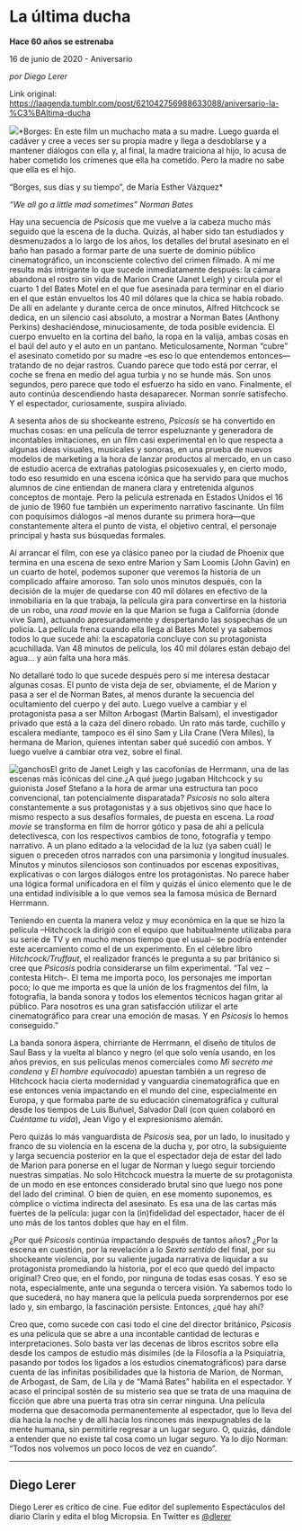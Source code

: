 # La última ducha

**Hace 60 años se estrenaba**

16 de junio de 2020 - Aniversario

_por Diego Lerer_

Link original: https://laagenda.tumblr.com/post/621042756988633088/aniversario-la-%C3%BAltima-ducha

![](https://64.media.tumblr.com/8e2a15f44a50ab6fe0ddb133b06915db/f72013902b2771de-5b/s500x750/b253ff340079e77315b4d0d4199d3747ee4d5973.png)*Borges: En este film un muchacho mata a su madre. Luego guarda el cadáver y cree a veces ser su propia madre y llega a desdoblarse y a mantener diálogos con ella y, al final, la madre traiciona al hijo, lo acusa de haber cometido los crímenes que ella ha cometido. Pero la madre no sabe que ella es el hijo.  

“Borges, sus días y su tiempo”, de María Esther Vázquez*

*“We all go a little mad sometimes”
Norman Bates*

Hay una secuencia de *Psicosis* que me vuelve a la cabeza mucho más seguido que la escena de la ducha. Quizás, al haber sido tan estudiados y desmenuzados a lo largo de los años, los detalles del brutal asesinato en el baño han pasado a formar parte de una suerte de dominio público cinematográfico, un inconsciente colectivo del crimen filmado. A mí me resulta más intrigante lo que sucede inmediatamente después: la cámara abandona el rostro sin vida de Marion Crane (Janet Leigh) y circula por el cuarto 1 del Bates Motel en el que fue asesinada para terminar en el diario en el que están envueltos los 40 mil dólares que la chica se había robado. De allí en adelante y durante cerca de once minutos, Alfred Hitchcock se dedica, en un silencio casi absoluto, a mostrar a Norman Bates (Anthony Perkins) deshaciéndose, minuciosamente, de toda posible evidencia. El cuerpo envuelto en la cortina del baño, la ropa en la valija, ambas cosas en el baúl del auto y el auto en un pantano. Meticulosamente, Norman “cubre” el asesinato cometido por su madre –es eso lo que entendemos entonces—tratando de no dejar rastros. Cuando parece que todo está por cerrar, el coche se frena en medio del agua turbia y no se hunde más. Son unos segundos, pero parece que todo el esfuerzo ha sido en vano. Finalmente, el auto continúa descendiendo hasta desaparecer. Norman sonríe satisfecho. Y el espectador, curiosamente, suspira aliviado.

A sesenta años de su shockeante estreno, *Psicosis* se ha convertido en muchas cosas: en una película de terror espeluznante y generadora de incontables imitaciones, en un film casi experimental en lo que respecta a algunas ideas visuales, musicales y sonoras, en una prueba de nuevos modelos de marketing a la hora de lanzar productos al mercado, en un caso de estudio acerca de extrañas patologías psicosexuales y, en cierto modo, todo eso resumido en una escena icónica que ha servido para que muchos alumnos de cine entiendan de manera clara y entretenida algunos conceptos de montaje. Pero la película estrenada en Estados Unidos el 16 de junio de 1960 fue también un experimento narrativo fascinante. Un film con poquísimos diálogos –al menos durante su primera hora—que constantemente altera el punto de vista, el objetivo central, el personaje principal y hasta sus búsquedas formales. 

Al arrancar el film, con ese ya clásico paneo por la ciudad de Phoenix que termina en una escena de sexo entre Marion y Sam Loomis (John Gavin) en un cuarto de hotel, podemos suponer que veremos la historia de un complicado affaire amoroso. Tan solo unos minutos después, con la decisión de la mujer de quedarse con 40 mil dólares en efectivo de la inmobiliaria en la que trabaja, la película gira para convertirse en la historia de un robo, una *road movie* en la que Marion se fuga a California (donde vive Sam), actuando apresuradamente y despertando las sospechas de un policía. La película frena cuando ella llega al Bates Motel y ya sabemos todos lo que sucede ahí: la escapatoria concluye con su protagonista acuchillada. Van 48 minutos de película, los 40 mil dólares están debajo del agua… y aún falta una hora más.

No detallaré todo lo que sucede después pero sí me interesa destacar algunas cosas. El punto de vista deja de ser, obviamente, el de Marion y pasa a ser el de Norman Bates, al menos durante la secuencia del ocultamiento del cuerpo y del auto. Luego vuelve a cambiar y el protagonista pasa a ser Milton Arbogast (Martin Balsam), el investigador privado que está a la caza del dinero robado. Un rato más tarde, cuchillo y escalera mediante, tampoco es él sino Sam y Lila Crane (Vera Miles), la hermana de Marion, quienes intentan saber qué sucedió con ambos. Y luego vuelve a cambiar otra vez, sobre el final.

![ganchos](https://64.media.tumblr.com/fd16ae18ce14a998e035441163abe789/f72013902b2771de-c7/s500x750/1ee3ec1499c24b920e9acc8b82a77867c940b19b.jpg)El grito de Janet Leigh y las cacofonías de Herrmann, una de las escenas más icónicas del cine.¿A qué juego jugaban Hitchcock y su guionista Josef Stefano a la hora de armar una estructura tan poco convencional, tan potencialmente disparatada? *Psicosis* no solo altera constantemente a sus protagonistas y a sus objetivos sino que hace lo mismo respecto a sus desafíos formales, de puesta en escena. La *road movie* se transforma en film de horror gótico y pasa de ahí a película detectivesca, con los respectivos cambios de tono, fotografía y tempo narrativo. A un plano editado a la velocidad de la luz (ya saben cuál) le siguen o preceden otros narrados con una parsimonia y longitud inusuales. Minutos y minutos silenciosos son continuados por escenas expositivas, explicativas o con largos diálogos entre los protagonistas. No parece haber una lógica formal unificadora en el film y quizás el único elemento que le de una entidad indivisible a lo que vemos sea la famosa música de Bernard Herrmann.

Teniendo en cuenta la manera veloz y muy económica en la que se hizo la película –Hitchcock la dirigió con el equipo que habitualmente utilizaba para su serie de TV y en mucho menos tiempo que el usual– se podría entender este acercamiento como el de un experimento. En el célebre libro *Hitchcock/Truffaut*, el realizador francés le pregunta a su par británico si cree que *Psicosis* podría considerarse un film experimental. “Tal vez –contesta Hitch–. El tema me importa poco, los personajes me importan poco; lo que me importa es que la unión de los fragmentos del film, la fotografía, la banda sonora y todos los elementos técnicos hagan gritar al público. Para nosotros es una gran satisfacción utilizar el arte cinematográfico para crear una emoción de masas. Y en *Psicosis* lo hemos conseguido.” 

La banda sonora áspera, chirriante de Herrmann, el diseño de títulos de Saul Bass y la vuelta al blanco y negro (el que solo venía usando, en los años previos, en sus películas menos comerciales como *Mi secreto me condena* y *El hombre equivocado*) apuestan también a un regreso de Hitchcock hacia cierta modernidad y vanguardia cinematográfica que en ese entonces venía impactando en el mundo del cine, especialmente en Europa, y que formaba parte de su educación cinematográfica y cultural desde los tiempos de Luis Buñuel, Salvador Dalí (con quien colaboró en *Cuéntame tu vida*), Jean Vigo y el expresionismo alemán. 

Pero quizás lo más vanguardista de *Psicosis* sea, por un lado, lo inusitado y franco de su violencia en la escena de la ducha y, por otro, la subsiguiente y larga secuencia posterior en la que el espectador deja de estar del lado de Marion para ponerse en el lugar de Norman y luego seguir torciendo nuestras simpatías. No solo Hitchcock muestra la muerte de su protagonista de un modo en ese entonces considerado brutal sino que luego nos pone del lado del criminal. O bien de quien, en ese momento suponemos, es cómplice o víctima indirecta del asesinato. Es esa una de las cartas más fuertes de la película: jugar con la (in)fidelidad del espectador, hacer de él uno más de los tantos dobles que hay en el film.

¿Por qué *Psicosis* continúa impactando después de tantos años? ¿Por la escena en cuestión, por la revelación a lo *Sexto sentido* del final, por su shockeante violencia, por su valiente jugada narrativa de liquidar a su protagonista promediando la historia, por el eco que quedó del impacto original? Creo que, en el fondo, por ninguna de todas esas cosas. Y eso se nota, especialmente, ante una segunda o tercera visión. Ya sabemos todo lo que sucederá, no hay manera que la película pueda sorprendernos por ese lado y, sin embargo, la fascinación persiste. Entonces, ¿qué hay ahí?

Creo que, como sucede con casi todo el cine del director británico, *Psicosis* es una película que se abre a una incontable cantidad de lecturas e interpretaciones. Solo basta ver las decenas de libros escritos sobre ella desde los campos de estudio más disímiles (de la Filosofía a la Psiquiatría, pasando por todos los ligados a los estudios cinematográficos) para darse cuenta de las infinitas posibilidades que la historia de Marion, de Norman, de Arbogast, de Sam, de Lila y de “Mamá Bates” habilita en el espectador. Y acaso el principal sostén de su misterio sea que se trata de una maquina de ficción que abre una puerta tras otra sin cerrar ninguna. Una película moderna que desacomoda permanentemente al espectador, que lo lleva del día hacia la noche y de allí hacia los rincones más inexpugnables de la mente humana, sin permitirle regresar a un lugar seguro. O, quizás, dándole a entender que no existe tal cosa como un lugar seguro. Ya lo dijo Norman: “Todos nos volvemos un poco locos de vez en cuando”.

  




---

Diego Lerer
-----------

 Diego Lerer es crítico de cine. Fue editor del suplemento Espectáculos del diario Clarín y edita el blog Micropsia. En Twitter es [@dlerer](https://twitter.com/dlerer) 

